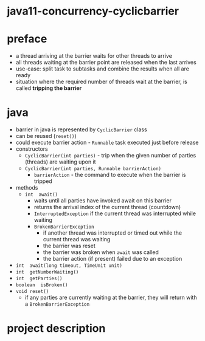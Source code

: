 # java11-concurrency-cyclicbarrier

# preface
* a thread arriving at the barrier waits for other threads to arrive
* all threads waiting at the barrier point are released when the last
arrives
* use-case: split task to subtasks and combine the results when all
are ready
* situation where the required number of threads wait at the barrier, 
is called **tripping the barrier**

# java
* barrier in java is represented by `CyclicBarrier` class
* can be reused (`reset()`)
* could execute barrier action - `Runnable` task executed
just before release
* constructors
    * `CyclicBarrier​(int parties)` -  trip when the given number of 
    parties (threads) are waiting upon it
    * `CyclicBarrier​(int parties, Runnable barrierAction)`
        * `barrierAction` - the command to execute when the barrier 
        is tripped
* methods
    * `int	await()`
        * waits until all parties have invoked await on this 
        barrier
        * returns the arrival index of the current thread (countdown)
        * `InterruptedException` if the current thread was 
        interrupted while waiting
        * `BrokenBarrierException`
             *  if another thread was interrupted or timed out 
             while the current thread was waiting
             * the barrier was reset
             * the barrier was broken when `await` was called
             * the barrier action (if present) failed due to 
             an exception
* `int	await​(long timeout, TimeUnit unit)`
* `int	getNumberWaiting()`
* `int	getParties()`	
* `boolean	isBroken()`
* `void	reset()`
    * if any parties are currently waiting at the barrier, 
    they will return with a `BrokenBarrierException`
    
# project description